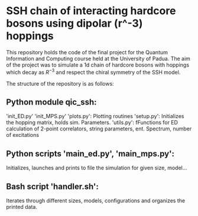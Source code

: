 # SSH chain of interacting hardcore bosons using dipolar (r^-3) hoppings
This repository holds the code of the final project for the Quantum Information and Computing course held at the University of Padua.
The aim of the project was to simulate a 1d chain of hardcore bosons with hoppings which decay as $R^{-3}$ and respect the chiral symmetry of the SSH model.

The structure of the repository is as follows:

## Python module qic_ssh:

'init_ED.py'
'init_MPS.py'
'plots.py': Plotting routines
'setup.py': Initializes the hopping matrix, holds sim. Parameters.
'utils.py': fFunctions for ED calculation of 2-point correlators, string parameters, ent. Spectrum, number of excitations

## Python scripts 'main_ed.py', 'main_mps.py':

Initializes, launches and prints to file the simulation for given size, model...

## Bash script 'handler.sh':
Iterates through different sizes, models, configurations and organizes the printed data.
